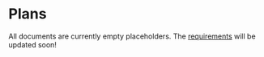 # Plans

All documents are currently empty placeholders. The [requirements](requirements) will be updated soon!
